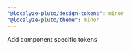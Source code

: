```yaml
---
"@localyze-pluto/design-tokens": minor
"@localyze-pluto/theme": minor
---
```


Add component specific tokens
